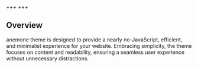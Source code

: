 +++
+++

## Overview

anemone theme is designed to provide a nearly no-JavaScript, efficient, and minimalist experience for your website. Embracing simplicity, the theme focuses on content and readability, ensuring a seamless user experience without unnecessary distractions.


